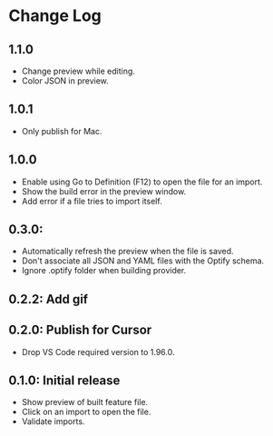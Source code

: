 # Change Log

<!--
All notable changes to the "Optify" extension will be documented in this file.
Check [Keep a Changelog](http://keepachangelog.com/) for recommendations on how to structure this file.
-->

## 1.1.0

* Change preview while editing.
* Color JSON in preview.

## 1.0.1
* Only publish for Mac.

## 1.0.0

* Enable using Go to Definition (F12) to open the file for an import.
* Show the build error in the preview window.
* Add error if a file tries to import itself.

## 0.3.0:

* Automatically refresh the preview when the file is saved.
* Don't associate all JSON and YAML files with the Optify schema.
* Ignore .optify folder when building provider.

## 0.2.2: Add gif

## 0.2.0: Publish for Cursor

* Drop VS Code required version to 1.96.0.

## 0.1.0: Initial release

* Show preview of built feature file.
* Click on an import to open the file.
* Validate imports.

